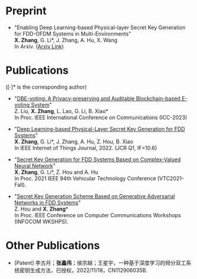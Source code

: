 # Preprint
- "Enabling Deep Learning-based Physical-layer Secret Key Generation for FDD-OFDM Systems in Multi-Environments" <br />
  **X. Zhang**, G. Li*, J. Zhang, A. Hu, X. Wang <br />
  In Arxiv. ([Arxiv Link](https://arxiv.org/abs/2211.03065))

# Publications 
([⋅]* is the corresponding author)
- "[DBE-voting: A Privacy-preserving and Auditable Blockchain-based E-voting System](_pages/File/2023-ICC.pdf)" <br />
  Z. Liu, **X. Zhang**, L. Lao, G. Li, B. Xiao* <br />
  In Proc. IEEE International Conference on Communications (ICC-2023) <br />

- "[Deep Learning-based Physical-Layer Secret Key Generation for FDD Systems](https://ieeexplore.ieee.org/document/9526766)" <br />
  **X. Zhang**, G. Li*, J. Zhang, A. Hu, Z. Hou, B. Xiao <br />
  In IEEE Internet of Things Journal, 2022. (JCR Q1, IF=10.6)
  
- “[Secret Key Generation for FDD Systems Based on Complex-Valued Neural Network](https://ieeexplore.ieee.org/document/9625252)” <br />
  **X. Zhang**, G. Li*, Z. Hou and A. Hu <br />
  In Proc. 2021 IEEE 94th Vehicular Technology Conference (VTC2021-Fall).

- "[Secret Key Generation Scheme Based on Generative Adversarial Networks in FDD Systems](https://ieeexplore.ieee.org/document/9484457)" <br />
  Z. Hou and **X. Zhang*** <br />
  In Proc. IEEE Conference on Computer Communications Workshops (INFOCOM WKSHPS).

# Other Publications
- [Patent] 李古月；**张鑫伟**；侯宗越；王星宇，一种基于深度学习的频分双工系统密钥生成方法，已授权，2022/11/18，CN112906035B.
